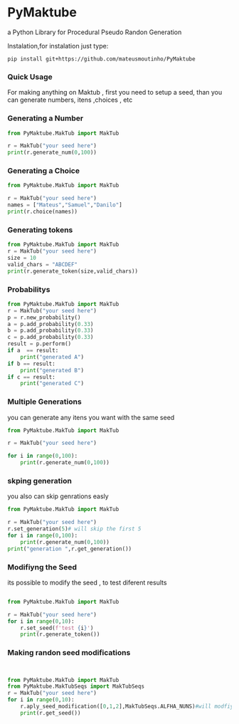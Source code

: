# PyMaktube
a Python Library for Procedural Pseudo Randon Generation

Instalation,for instalation just type:

```shel 
pip install git+https://github.com/mateusmoutinho/PyMaktube

```

### Quick Usage 
For making anything on Maktub , first you need to setup a seed, than you can generate
numbers, itens ,choices , etc

### Generating a Number
```py
from PyMaktube.MakTub import MakTub

r = MakTub("your seed here")
print(r.generate_num(0,100))

```

### Generating a Choice 

```py 
from PyMaktube.MakTub import MakTub

r = MakTub("your seed here")
names = ["Mateus","Samuel","Danilo"]
print(r.choice(names))

```
### Generating tokens 

```py
from PyMaktube.MakTub import MakTub
r = MakTub("your seed here")
size = 10
valid_chars = "ABCDEF"
print(r.generate_token(size,valid_chars))

```

### Probabilitys 
```py
from PyMaktube.MakTub import MakTub
r = MakTub("your seed here")
p = r.new_probability()
a = p.add_probability(0.33)
b = p.add_probability(0.33)
c = p.add_probability(0.33)
result = p.perform()
if a  == result:
    print("generated A")
if b == result:
    print("generated B")
if c == result:
    print("generated C")
```

### Multiple Generations 
you can generate any itens you want with the same seed 

```py 
from PyMaktube.MakTub import MakTub

r = MakTub("your seed here")

for i in range(0,100):
    print(r.generate_num(0,100))

```

### skping generation 
you also can skip genrations easly 

```py
from PyMaktube.MakTub import MakTub

r = MakTub("your seed here")
r.set_generation(5)# will skip the first 5
for i in range(0,100):
    print(r.generate_num(0,100))
print("generation ",r.get_generation())

```
### Modifiyng the Seed 
its possible to modify the seed , to test diferent results
```py 

from PyMaktube.MakTub import MakTub

r = MakTub("your seed here")
for i in range(0,10):
    r.set_seed(f'test {i}')
    print(r.generate_token())

```

### Making randon seed modifications 

```py


from PyMaktube.MakTub import MakTub
from PyMaktube.MakTubSeqs import MakTubSeqs
r = MakTub("your seed here")
for i in range(0,10):
    r.aply_seed_modification([0,1,2],MakTubSeqs.ALFHA_NUNS)#will modfiy the first 3 chars
    print(r.get_seed())

```